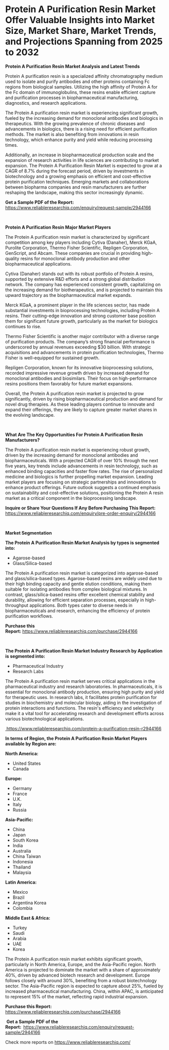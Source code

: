 <p><h1>Protein A Purification Resin Market Offer Valuable Insights into Market Size, Market Share, Market Trends, and Projections Spanning from 2025 to 2032</h1></p><p><strong>Protein A Purification Resin Market Analysis and Latest Trends</strong></p>
<p><p>Protein A purification resin is a specialized affinity chromatography medium used to isolate and purify antibodies and other proteins containing Fc regions from biological samples. Utilizing the high affinity of Protein A for the Fc domain of immunoglobulins, these resins enable efficient capture and purification processes in biopharmaceutical manufacturing, diagnostics, and research applications.</p><p>The Protein A purification resin market is experiencing significant growth, fueled by the increasing demand for monoclonal antibodies and biologics in therapeutics. With the growing prevalence of chronic diseases and advancements in biologics, there is a rising need for efficient purification methods. The market is also benefiting from innovations in resin technology, which enhance purity and yield while reducing processing times.</p><p>Additionally, an increase in biopharmaceutical production scale and the expansion of research activities in life sciences are contributing to market expansion. The Protein A Purification Resin Market is expected to grow at a CAGR of 8.7% during the forecast period, driven by investments in biotechnology and a growing emphasis on efficient and cost-effective protein purification techniques. Emerging markets and collaborations between biopharma companies and resin manufacturers are further reshaping the landscape, making this sector increasingly dynamic.</p></p>
<p><strong>Get a Sample PDF of the Report:&nbsp;</strong> <a href="https://www.reliableresearchiq.com/enquiry/request-sample/2944166?utm_campaign=2455&utm_medium=2&utm_source=Github&utm_content=ia&utm_term=15032025&utm_id=protein-a-purification-resin">https://www.reliableresearchiq.com/enquiry/request-sample/2944166</a></p>
<p>&nbsp;</p>
<p><strong>Protein A Purification Resin Major Market Players</strong></p>
<p><p>The Protein A purification resin market is characterized by significant competition among key players including Cytiva (Danaher), Merck KGaA, Purolite Corporation, Thermo Fisher Scientific, Repligen Corporation, GenScript, and Abcam. These companies are crucial in providing high-quality resins for monoclonal antibody production and other biopharmaceutical applications.</p><p>Cytiva (Danaher) stands out with its robust portfolio of Protein A resins, supported by extensive R&D efforts and a strong global distribution network. The company has experienced consistent growth, capitalizing on the increasing demand for biotherapeutics, and is projected to maintain this upward trajectory as the biopharmaceutical market expands.</p><p>Merck KGaA, a prominent player in the life sciences sector, has made substantial investments in bioprocessing technologies, including Protein A resins. Their cutting-edge innovation and strong customer base position them for significant future growth, particularly as the market for biologics continues to rise.</p><p>Thermo Fisher Scientific is another major contributor with a diverse range of purification products. The company’s strong financial performance is underscored by annual revenues exceeding $30 billion. With strategic acquisitions and advancements in protein purification technologies, Thermo Fisher is well-equipped for sustained growth.</p><p>Repligen Corporation, known for its innovative bioprocessing solutions, recorded impressive revenue growth driven by increased demand for monoclonal antibodies and biosimilars. Their focus on high-performance resins positions them favorably for future market expansions.</p><p>Overall, the Protein A purification resin market is projected to grow significantly, driven by rising biopharmaceutical production and demand for novel drug therapies. As these leading players continue to innovate and expand their offerings, they are likely to capture greater market shares in the evolving landscape.</p></p>
<p>&nbsp;</p>
<p><strong>What Are The Key Opportunities For Protein A Purification Resin Manufacturers?</strong></p>
<p><p>The Protein A purification resin market is experiencing robust growth, driven by the increasing demand for monoclonal antibodies and biopharmaceuticals. With a projected CAGR of over 10% through the next five years, key trends include advancements in resin technology, such as enhanced binding capacities and faster flow rates. The rise of personalized medicine and biologics is further propelling market expansion. Leading market players are focusing on strategic partnerships and innovations to enhance product offerings. Future outlook suggests a continued emphasis on sustainability and cost-effective solutions, positioning the Protein A resin market as a critical component in the bioprocessing landscape.</p></p>
<p><strong>Inquire or Share Your Questions If Any Before Purchasing This Report:</strong> <a href="https://www.reliableresearchiq.com/enquiry/pre-order-enquiry/2944166?utm_campaign=2455&utm_medium=2&utm_source=Github&utm_content=ia&utm_term=15032025&utm_id=protein-a-purification-resin">https://www.reliableresearchiq.com/enquiry/pre-order-enquiry/2944166</a></p>
<p>&nbsp;</p>
<p><strong>Market Segmentation</strong></p>
<p><strong>The Protein A Purification Resin Market Analysis by types is segmented into:</strong></p>
<p><ul><li>Agarose-based</li><li>Glass/Silica-based</li></ul></p>
<p><p>The Protein A purification resin market is categorized into agarose-based and glass/silica-based types. Agarose-based resins are widely used due to their high binding capacity and gentle elution conditions, making them suitable for isolating antibodies from complex biological mixtures. In contrast, glass/silica-based resins offer excellent chemical stability and durability, allowing for efficient separation processes, especially in high-throughput applications. Both types cater to diverse needs in biopharmaceuticals and research, enhancing the efficiency of protein purification workflows.</p></p>
<p><strong>Purchase this Report:&nbsp;</strong><a href="https://www.reliableresearchiq.com/purchase/2944166?utm_campaign=2455&utm_medium=2&utm_source=Github&utm_content=ia&utm_term=15032025&utm_id=protein-a-purification-resin">https://www.reliableresearchiq.com/purchase/2944166</a></p>
<p>&nbsp;</p>
<p><strong>The Protein A Purification Resin Market Industry Research by Application is segmented into:</strong></p>
<p><ul><li>Pharmaceutical Industry</li><li>Research Labs</li></ul></p>
<p><p>The Protein A purification resin market serves critical applications in the pharmaceutical industry and research laboratories. In pharmaceuticals, it is essential for monoclonal antibody production, ensuring high purity and yield for therapeutic uses. In research labs, it facilitates protein purification for studies in biochemistry and molecular biology, aiding in the investigation of protein interactions and functions. The resin's efficiency and selectivity make it a vital tool for accelerating research and development efforts across various biotechnological applications.</p></p>
<p><a href="https://www.reliableresearchiq.com/protein-a-purification-resin-r2944166?utm_campaign=2455&utm_medium=2&utm_source=Github&utm_content=ia&utm_term=15032025&utm_id=protein-a-purification-resin">&nbsp;https://www.reliableresearchiq.com/protein-a-purification-resin-r2944166</a></p>
<p><strong>In terms of Region, the Protein A Purification Resin Market Players available by Region are:</strong></p>
<p>
    <p> <strong> North America: </strong>
        <ul>
            <li>United States</li>
            <li>Canada</li>
        </ul>
        </p> 
    <p> <strong> Europe: </strong>
        <ul>
            <li>Germany</li>
            <li>France</li>
            <li>U.K.</li>
            <li>Italy</li>
            <li>Russia</li>
        </ul>
        </p> 
    <p> <strong> Asia-Pacific: </strong>
        <ul>
            <li>China</li>
            <li>Japan</li>
            <li>South Korea</li>
            <li>India</li>
            <li>Australia</li>
            <li>China Taiwan</li>
            <li>Indonesia</li>
            <li>Thailand</li>
            <li>Malaysia</li>
        </ul>
        </p> 
    <p> <strong> Latin America: </strong>
        <ul>
            <li>Mexico</li>
            <li>Brazil</li>
            <li>Argentina Korea</li>
            <li>Colombia</li>
        </ul>
        </p> 
    <p> <strong> Middle East & Africa: </strong>
        <ul>
            <li>Turkey</li>
            <li>Saudi</li>
            <li>Arabia</li>
            <li>UAE</li>
            <li>Korea</li>
        </ul>
    </p>
    </p>
<p><p>The Protein A purification resin market exhibits significant growth, particularly in North America, Europe, and the Asia-Pacific region. North America is projected to dominate the market with a share of approximately 40%, driven by advanced biotech research and development. Europe follows closely with around 30%, benefiting from a robust biotechnology sector. The Asia-Pacific region is expected to capture about 25%, fueled by increased pharmaceutical manufacturing. China, within APAC, is anticipated to represent 15% of the market, reflecting rapid industrial expansion.</p></p>
<p><strong>Purchase this Report: </strong><a href="https://www.reliableresearchiq.com/purchase/2944166?utm_campaign=2455&utm_medium=2&utm_source=Github&utm_content=ia&utm_term=15032025&utm_id=protein-a-purification-resin">https://www.reliableresearchiq.com/purchase/2944166</a></p>
<p>&nbsp;<strong>Get a Sample PDF of the Report:&nbsp;&nbsp;</strong><a href="https://www.reliableresearchiq.com/enquiry/request-sample/2944166?utm_campaign=2455&utm_medium=2&utm_source=Github&utm_content=ia&utm_term=15032025&utm_id=protein-a-purification-resin">https://www.reliableresearchiq.com/enquiry/request-sample/2944166</a></p>
<p><strong></strong></p>
<p>Check more reports on <a href="https://www.reliableresearchiq.com/?utm_campaign=2455&utm_medium=2&utm_source=Github&utm_content=ia&utm_term=15032025&utm_id=protein-a-purification-resin">https://www.reliableresearchiq.com/</a></p>